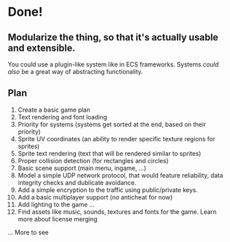 # Done!

## Modularize the thing, so that it's actually usable and extensible. 
You could use a plugin-like system like in ECS frameworks. Systems *could also* be a great way of abstracting
functionality.

## Plan
1. Create a basic game plan
2. Text rendering and font loading
3. Priority for systems (systems get sorted at the end, based on their priority)
4. Sprite UV coordinates (an ability to render specific texture regions for sprites)
5. Sprite text rendering (text that will be rendered similar to sprites) 
6. Proper collision detection (for rectangles and circles)
7. Basic scene support (main menu, ingame, ...) 
8. Model a simple UDP network protocol, that would feature reliability, data integrity checks and dublicate avoidance.
9. Add a simple encryption to the traffic using public/private keys.
10. Add a basic multiplayer support (no anticheat for now)
11. Add lighting to the game
...
20. Find assets like music, sounds, textures and fonts for the game. Learn more about license merging 

... More to see 